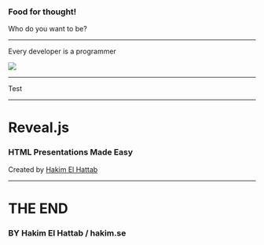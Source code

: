 ### Food for thought!

Who do you want to be?

---

Every developer is a programmer

![](rhaeckl.github.io/images/100002010000036F0000036F56B59D3271F0FCE0.png)

---

Test

---

# Reveal.js
### HTML Presentations Made Easy

Created by [Hakim El Hattab][hakim]

---

# THE END
### BY Hakim El Hattab / hakim.se

[hakim]: http://hakim.se